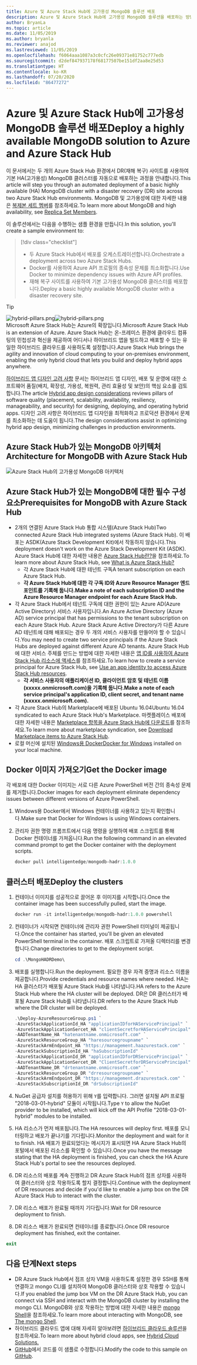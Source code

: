 ```yaml
---
title: Azure 및 Azure Stack Hub에 고가용성 MongoDB 솔루션 배포
description: Azure 및 Azure Stack Hub에 고가용성 MongoDB 솔루션을 배포하는 방법에 대해 알아봅니다.
author: BryanLa
ms.topic: article
ms.date: 11/05/2019
ms.author: bryanla
ms.reviewer: anajod
ms.lastreviewed: 11/05/2019
ms.openlocfilehash: f6064aaa1087a3c0cfc26e09371e81752c777edb
ms.sourcegitcommit: d2def847937178f68177507be151df2aa8e25d53
ms.translationtype: HT
ms.contentlocale: ko-KR
ms.lasthandoff: 07/20/2020
ms.locfileid: "86477272"
---
```

# <a name="deploy-a-highly-available-mongodb-solution-to-azure-and-azure-stack-hub"></a><span data-ttu-id="46f72-103">Azure 및 Azure Stack Hub에 고가용성 MongoDB 솔루션 배포</span><span class="sxs-lookup"><span data-stu-id="46f72-103">Deploy a highly available MongoDB solution to Azure and Azure Stack Hub</span></span>

<span data-ttu-id="46f72-104">이 문서에서는 두 개의 Azure Stack Hub 환경에서 DR(재해 복구) 사이트를 사용하여 기본 HA(고가용성) MongoDB 클러스터를 자동으로 배포하는 과정을 안내합니다.</span><span class="sxs-lookup"><span data-stu-id="46f72-104">This article will step you through an automated deployment of a basic highly available (HA) MongoDB cluster with a disaster recovery (DR) site across two Azure Stack Hub environments.</span></span> <span data-ttu-id="46f72-105">MongoDB 및 고가용성에 대한 자세한 내용은 [복제본 세트 멤버](https://docs.mongodb.com/manual/core/replica-set-members/)를 참조하세요.</span><span class="sxs-lookup"><span data-stu-id="46f72-105">To learn more about MongoDB and high availability, see [Replica Set Members](https://docs.mongodb.com/manual/core/replica-set-members/).</span></span>

<span data-ttu-id="46f72-106">이 솔루션에서는 다음을 수행하는 샘플 환경을 만듭니다.</span><span class="sxs-lookup"><span data-stu-id="46f72-106">In this solution, you'll create a sample environment to:</span></span>

> [!div class="checklist"]
> - <span data-ttu-id="46f72-107">두 Azure Stack Hub에서 배포를 오케스트레이션합니다.</span><span class="sxs-lookup"><span data-stu-id="46f72-107">Orchestrate a deployment across two Azure Stack Hubs.</span></span>
> - <span data-ttu-id="46f72-108">Docker를 사용하여 Azure API 프로필의 종속성 문제를 최소화합니다.</span><span class="sxs-lookup"><span data-stu-id="46f72-108">Use Docker to minimize dependency issues with Azure API profiles.</span></span>
> - <span data-ttu-id="46f72-109">재해 복구 사이트를 사용하여 기본 고가용성 MongoDB 클러스터를 배포합니다.</span><span class="sxs-lookup"><span data-stu-id="46f72-109">Deploy a basic highly available MongoDB cluster with a disaster recovery site.</span></span>

> [!Tip]  
> <span data-ttu-id="46f72-110">![hybrid-pillars.png](./media/solution-deployment-guide-cross-cloud-scaling/hybrid-pillars.png)</span><span class="sxs-lookup"><span data-stu-id="46f72-110">![hybrid-pillars.png](./media/solution-deployment-guide-cross-cloud-scaling/hybrid-pillars.png)</span></span>  
> <span data-ttu-id="46f72-111">Microsoft Azure Stack Hub는 Azure의 확장입니다.</span><span class="sxs-lookup"><span data-stu-id="46f72-111">Microsoft Azure Stack Hub is an extension of Azure.</span></span> <span data-ttu-id="46f72-112">Azure Stack Hub는 온-프레미스 환경에 클라우드 컴퓨팅의 민첩성과 혁신을 제공하여 어디서나 하이브리드 앱을 빌드하고 배포할 수 있는 유일한 하이브리드 클라우드를 사용하도록 설정합니다.</span><span class="sxs-lookup"><span data-stu-id="46f72-112">Azure Stack Hub brings the agility and innovation of cloud computing to your on-premises environment, enabling the only hybrid cloud that lets you build and deploy hybrid apps anywhere.</span></span>  
> 
> <span data-ttu-id="46f72-113">[하이브리드 앱 디자인 고려 사항](overview-app-design-considerations.md) 문서는 하이브리드 앱 디자인, 배포 및 운영에 대한 소프트웨어 품질(배치, 확장성, 가용성, 복원력, 관리 효율성 및 보안)의 핵심 요소를 검토합니다.</span><span class="sxs-lookup"><span data-stu-id="46f72-113">The article [Hybrid app design considerations](overview-app-design-considerations.md) reviews pillars of software quality (placement, scalability, availability, resiliency, manageability, and security) for designing, deploying, and operating hybrid apps.</span></span> <span data-ttu-id="46f72-114">디자인 고려 사항은 하이브리드 앱 디자인을 최적화하고 프로덕션 환경에서 문제를 최소화하는 데 도움이 됩니다.</span><span class="sxs-lookup"><span data-stu-id="46f72-114">The design considerations assist in optimizing hybrid app design, minimizing challenges in production environments.</span></span>

## <a name="architecture-for-mongodb-with-azure-stack-hub"></a><span data-ttu-id="46f72-115">Azure Stack Hub가 있는 MongoDB 아키텍처</span><span class="sxs-lookup"><span data-stu-id="46f72-115">Architecture for MongoDB with Azure Stack Hub</span></span>

![Azure Stack Hub의 고가용성 MongoDB 아키텍처](media/solution-deployment-guide-mongodb-ha/image1.png)

## <a name="prerequisites-for-mongodb-with-azure-stack-hub"></a><span data-ttu-id="46f72-117">Azure Stack Hub가 있는 MongoDB에 대한 필수 구성 요소</span><span class="sxs-lookup"><span data-stu-id="46f72-117">Prerequisites for MongoDB with Azure Stack Hub</span></span>

- <span data-ttu-id="46f72-118">2개의 연결된 Azure Stack Hub 통합 시스템(Azure Stack Hub)</span><span class="sxs-lookup"><span data-stu-id="46f72-118">Two connected Azure Stack Hub integrated systems (Azure Stack Hub).</span></span> <span data-ttu-id="46f72-119">이 배포는 ASDK(Azure Stack Development Kit)에서 작동하지 않습니다.</span><span class="sxs-lookup"><span data-stu-id="46f72-119">This deployment doesn't work on the Azure Stack Development Kit (ASDK).</span></span> <span data-ttu-id="46f72-120">Azure Stack Hub에 대한 자세한 내용은 [Azure Stack Hub란?](https://azure.microsoft.com/products/azure-stack/hub/)을 참조하세요.</span><span class="sxs-lookup"><span data-stu-id="46f72-120">To learn more about Azure Stack Hub, see [What is Azure Stack Hub?](https://azure.microsoft.com/products/azure-stack/hub/)</span></span>
  - <span data-ttu-id="46f72-121">각 Azure Stack Hub에 대한 테넌트 구독</span><span class="sxs-lookup"><span data-stu-id="46f72-121">A tenant subscription on each Azure Stack Hub.</span></span> 
  - <span data-ttu-id="46f72-122">**각 Azure Stack Hub에 대한 각 구독 ID와 Azure Resource Manager 엔드포인트를 기록해 둡니다.**</span><span class="sxs-lookup"><span data-stu-id="46f72-122">**Make a note of each subscription ID and the Azure Resource Manager endpoint for each Azure Stack Hub.**</span></span>
- <span data-ttu-id="46f72-123">각 Azure Stack Hub에서 테넌트 구독에 대한 권한이 있는 Azure AD(Azure Active Directory) 서비스 사용자입니다.</span><span class="sxs-lookup"><span data-stu-id="46f72-123">An Azure Active Directory (Azure AD) service principal that has permissions to the tenant subscription on each Azure Stack Hub.</span></span> <span data-ttu-id="46f72-124">Azure Stack Azure Active Directory가 다른 Azure AD 테넌트에 대해 배포되는 경우 두 개의 서비스 사용자를 만들어야 할 수 있습니다.</span><span class="sxs-lookup"><span data-stu-id="46f72-124">You may need to create two service principals if the Azure Stack Hubs are deployed against different Azure AD tenants.</span></span> <span data-ttu-id="46f72-125">Azure Stack Hub에 대한 서비스 주체를 만드는 방법에 대한 자세한 내용은 [앱 ID를 사용하여 Azure Stack Hub 리소스에 액세스](/azure-stack/user/azure-stack-create-service-principals)를 참조하세요.</span><span class="sxs-lookup"><span data-stu-id="46f72-125">To learn how to create a service principal for Azure Stack Hub, see [Use an app identity to access Azure Stack Hub resources](/azure-stack/user/azure-stack-create-service-principals).</span></span>
  - <span data-ttu-id="46f72-126">**각 서비스 사용자의 애플리케이션 ID, 클라이언트 암호 및 테넌트 이름(xxxxx.onmicrosoft.com)을 기록해 둡니다.**</span><span class="sxs-lookup"><span data-stu-id="46f72-126">**Make a note of each service principal's application ID, client secret, and tenant name (xxxxx.onmicrosoft.com).**</span></span>
- <span data-ttu-id="46f72-127">각 Azure Stack Hub의 Marketplace에 배포된 Ubuntu 16.04</span><span class="sxs-lookup"><span data-stu-id="46f72-127">Ubuntu 16.04 syndicated to each Azure Stack Hub's Marketplace.</span></span> <span data-ttu-id="46f72-128">마켓플레이스 배포에 대한 자세한 내용은 [Marketplace 항목을 Azure Stack Hub에 다운로드](/azure-stack/operator/azure-stack-download-azure-marketplace-item)를 참조하세요.</span><span class="sxs-lookup"><span data-stu-id="46f72-128">To learn more about marketplace syndication, see [Download Marketplace items to Azure Stack Hub](/azure-stack/operator/azure-stack-download-azure-marketplace-item).</span></span>
- <span data-ttu-id="46f72-129">로컬 머신에 설치된 [Windows용 Docker](https://docs.docker.com/docker-for-windows/)</span><span class="sxs-lookup"><span data-stu-id="46f72-129">[Docker for Windows](https://docs.docker.com/docker-for-windows/) installed on your local machine.</span></span>

## <a name="get-the-docker-image"></a><span data-ttu-id="46f72-130">Docker 이미지 가져오기</span><span class="sxs-lookup"><span data-stu-id="46f72-130">Get the Docker image</span></span>

<span data-ttu-id="46f72-131">각 배포에 대한 Docker 이미지는 서로 다른 Azure PowerShell 버전 간의 종속성 문제를 제거합니다.</span><span class="sxs-lookup"><span data-stu-id="46f72-131">Docker images for each deployment eliminate dependency issues between different versions of Azure PowerShell.</span></span>

1. <span data-ttu-id="46f72-132">Windows용 Docker에서 Windows 컨테이너를 사용하고 있는지 확인합니다.</span><span class="sxs-lookup"><span data-stu-id="46f72-132">Make sure that Docker for Windows is using Windows containers.</span></span>
2. <span data-ttu-id="46f72-133">관리자 권한 명령 프롬프트에서 다음 명령을 실행하여 배포 스크립트를 통해 Docker 컨테이너를 가져옵니다.</span><span class="sxs-lookup"><span data-stu-id="46f72-133">Run the following command in an elevated command prompt to get the Docker container with the deployment scripts.</span></span>

    ```powershell  
    docker pull intelligentedge/mongodb-hadr:1.0.0
    ```

## <a name="deploy-the-clusters"></a><span data-ttu-id="46f72-134">클러스터 배포</span><span class="sxs-lookup"><span data-stu-id="46f72-134">Deploy the clusters</span></span>

1. <span data-ttu-id="46f72-135">컨테이너 이미지를 성공적으로 끌어온 후 이미지를 시작합니다.</span><span class="sxs-lookup"><span data-stu-id="46f72-135">Once the container image has been successfully pulled, start the image.</span></span>

    ```powershell  
    docker run -it intelligentedge/mongodb-hadr:1.0.0 powershell
    ```

2. <span data-ttu-id="46f72-136">컨테이너가 시작되면 컨테이너에 관리자 권한 PowerShell 터미널이 제공됩니다.</span><span class="sxs-lookup"><span data-stu-id="46f72-136">Once the container has started, you'll be given an elevated PowerShell terminal in the container.</span></span> <span data-ttu-id="46f72-137">배포 스크립트로 가져올 디렉터리를 변경합니다.</span><span class="sxs-lookup"><span data-stu-id="46f72-137">Change directories to get to the deployment script.</span></span>

    ```powershell  
    cd .\MongoHADRDemo\
    ```

3. <span data-ttu-id="46f72-138">배포를 실행합니다.</span><span class="sxs-lookup"><span data-stu-id="46f72-138">Run the deployment.</span></span> <span data-ttu-id="46f72-139">필요한 경우 자격 증명과 리소스 이름을 제공합니다.</span><span class="sxs-lookup"><span data-stu-id="46f72-139">Provide credentials and resource names where needed.</span></span> <span data-ttu-id="46f72-140">HA는 HA 클러스터가 배포될 Azure Stack Hub를 나타냅니다.</span><span class="sxs-lookup"><span data-stu-id="46f72-140">HA refers to the Azure Stack Hub where the HA cluster will be deployed.</span></span> <span data-ttu-id="46f72-141">DR은 DR 클러스터가 배포될 Azure Stack Hub를 나타냅니다.</span><span class="sxs-lookup"><span data-stu-id="46f72-141">DR refers to the Azure Stack Hub where the DR cluster will be deployed.</span></span>

    ```powershell
    .\Deploy-AzureResourceGroup.ps1 `
    -AzureStackApplicationId_HA "applicationIDforHAServicePrincipal" `
    -AzureStackApplicationSercet_HA "clientSecretforHAServicePrincipal" `
    -AADTenantName_HA "hatenantname.onmicrosoft.com" `
    -AzureStackResourceGroup_HA "haresourcegroupname" `
    -AzureStackArmEndpoint_HA "https://management.haazurestack.com" `
    -AzureStackSubscriptionId_HA "haSubscriptionId" `
    -AzureStackApplicationId_DR "applicationIDforDRServicePrincipal" `
    -AzureStackApplicationSercet_DR "ClientSecretforDRServicePrincipal" `
    -AADTenantName_DR "drtenantname.onmicrosoft.com" `
    -AzureStackResourceGroup_DR "drresourcegroupname" `
    -AzureStackArmEndpoint_DR "https://management.drazurestack.com" `
    -AzureStackSubscriptionId_DR "drSubscriptionId"
    ```

4. <span data-ttu-id="46f72-142">NuGet 공급자 설치를 허용하기 위해 `Y`를 입력합니다. 그러면 설치될 API 프로필 "2018-03-01-hybrid" 모듈이 시작됩니다.</span><span class="sxs-lookup"><span data-stu-id="46f72-142">Type `Y` to allow the NuGet provider to be installed, which will kick off the API Profile "2018-03-01-hybrid" modules to be installed.</span></span>

5. <span data-ttu-id="46f72-143">HA 리소스가 먼저 배포됩니다.</span><span class="sxs-lookup"><span data-stu-id="46f72-143">The HA resources will deploy first.</span></span> <span data-ttu-id="46f72-144">배포를 모니터링하고 배포가 끝나기를 기다립니다.</span><span class="sxs-lookup"><span data-stu-id="46f72-144">Monitor the deployment and wait for it to finish.</span></span> <span data-ttu-id="46f72-145">HA 배포가 완료되었다는 메시지가 표시되면 HA Azure Stack Hub의 포털에서 배포된 리소스를 확인할 수 있습니다.</span><span class="sxs-lookup"><span data-stu-id="46f72-145">Once you have the message stating that the HA deployment is finished, you can check the HA Azure Stack Hub's portal to see the resources deployed.</span></span>

6. <span data-ttu-id="46f72-146">DR 리소스의 배포를 계속 진행하고 DR Azure Stack Hub의 점프 상자를 사용하여 클러스터와 상호 작용하도록 할지 결정합니다.</span><span class="sxs-lookup"><span data-stu-id="46f72-146">Continue with the deployment of DR resources and decide if you'd like to enable a jump box on the DR Azure Stack Hub to interact with the cluster.</span></span>

7. <span data-ttu-id="46f72-147">DR 리소스 배포가 완료될 때까지 기다립니다.</span><span class="sxs-lookup"><span data-stu-id="46f72-147">Wait for DR resource deployment to finish.</span></span>

8. <span data-ttu-id="46f72-148">DR 리소스 배포가 완료되면 컨테이너를 종료합니다.</span><span class="sxs-lookup"><span data-stu-id="46f72-148">Once DR resource deployment has finished, exit the container.</span></span>

  ```powershell
  exit
  ```

## <a name="next-steps"></a><span data-ttu-id="46f72-149">다음 단계</span><span class="sxs-lookup"><span data-stu-id="46f72-149">Next steps</span></span>

- <span data-ttu-id="46f72-150">DR Azure Stack Hub에서 점프 상자 VM을 사용하도록 설정한 경우 SSH를 통해 연결하고 mongo CLI를 설치하여 MongoDB 클러스터와 상호 작용할 수 있습니다.</span><span class="sxs-lookup"><span data-stu-id="46f72-150">If you enabled the jump box VM on the DR Azure Stack Hub, you can connect via SSH and interact with the MongoDB cluster by installing the mongo CLI.</span></span> <span data-ttu-id="46f72-151">MongoDB와 상호 작용하는 방법에 대한 자세한 내용은 [mongo Shell](https://docs.mongodb.com/manual/mongo/)을 참조하세요.</span><span class="sxs-lookup"><span data-stu-id="46f72-151">To learn more about interacting with MongoDB, see [The mongo Shell](https://docs.mongodb.com/manual/mongo/).</span></span>
- <span data-ttu-id="46f72-152">하이브리드 클라우드 앱에 대해 자세히 알아보려면 [하이브리드 클라우드 솔루션](https://aka.ms/azsdevtutorials)을 참조하세요.</span><span class="sxs-lookup"><span data-stu-id="46f72-152">To learn more about hybrid cloud apps, see [Hybrid Cloud Solutions.](https://aka.ms/azsdevtutorials)</span></span>
- <span data-ttu-id="46f72-153">[GitHub](https://github.com/Azure-Samples/azure-intelligent-edge-patterns)에서 코드를 이 샘플로 수정합니다.</span><span class="sxs-lookup"><span data-stu-id="46f72-153">Modify the code to this sample on [GitHub](https://github.com/Azure-Samples/azure-intelligent-edge-patterns).</span></span>
